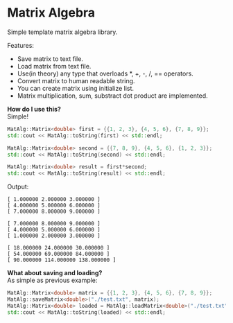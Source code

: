 # Matrix Algebra

Simple template matrix algebra library.

Features:
- Save matrix to text file.
- Load matrix from text file.
- Use(in theory) any type that overloads *, +, -, /, == operators.
- Convert matrix to human readable string.
- You can create matrix using initialize list.
- Matrix multiplication, sum, substract dot product are implemented.

**How do I use this?**  
Simple!  
```c++
MatAlg::Matrix<double> first = {{1, 2, 3}, {4, 5, 6}, {7, 8, 9}};
std::cout << MatAlg::toString(first) << std::endl;

MatAlg::Matrix<double> second = {{7, 8, 9}, {4, 5, 6}, {1, 2, 3}};
std::cout << MatAlg::toString(second) << std::endl;

MatAlg::Matrix<double> result = first*second;
std::cout << MatAlg::toString(result) << std::endl;
```
Output:  
```
[ 1.000000 2.000000 3.000000 ]
[ 4.000000 5.000000 6.000000 ]
[ 7.000000 8.000000 9.000000 ]

[ 7.000000 8.000000 9.000000 ]
[ 4.000000 5.000000 6.000000 ]
[ 1.000000 2.000000 3.000000 ]

[ 18.000000 24.000000 30.000000 ]
[ 54.000000 69.000000 84.000000 ]
[ 90.000000 114.000000 138.000000 ]
```
**What about saving and loading?**  
As simple as previous example:  

```c++
MatAlg::Matrix<double> matrix = {{1, 2, 3}, {4, 5, 6}, {7, 8, 9}};
MatAlg::saveMatrix<double>("./test.txt", matrix);
MatAlg::Matrix<double> loaded = MatAlg::loadMatrix<double>("./test.txt");
std::cout << MatAlg::toString(loaded) << std::endl;
```
